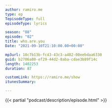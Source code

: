 ```yaml
---
author: ramiro.me
type: ep
TepisodeType: full
episodeType: lyrics

season: "88"
episode: "02"
title: who.are.you
Date: "2021-09-10T21:10:00.00+00:00"

mp3url: 10c7b13b-fc43-43c3-a402-00eebdaa6330
guid: b2706a80-ef29-44d2-8aba-cdae3b89f14c
length: 1402253
duration: 87

customLink: https://ramiro.me/show
itunesSummary:

---
```

{{< partial "podcast/description/episode.html" >}}
